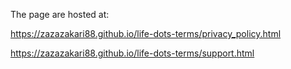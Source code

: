 The page are hosted at:

https://zazazakari88.github.io/life-dots-terms/privacy_policy.html

https://zazazakari88.github.io/life-dots-terms/support.html
